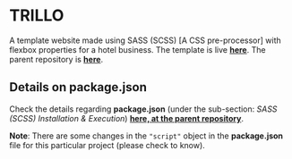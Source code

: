 # TRILLO

A template website made using SASS (SCSS) [A CSS pre-processor] with flexbox properties for a hotel business. The template is live **[here](https://trillo-ram.netlify.app/)**. The parent repository is **[here](https://github.com/Ch-sriram/css-sass)**.

## Details on package.json

Check the details regarding **package.json** (under the sub-section: *SASS (SCSS) Installation & Execution*) **[here, at the parent repository](https://github.com/Ch-sriram/css-sass#sass-scss-installation--execution)**.

**Note**: There are some changes in the `"script"` object in the **package.json** file for this particular project (please check to know).